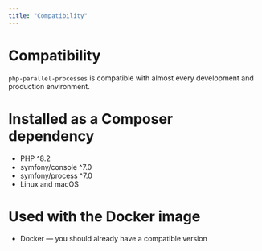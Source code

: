 ```yaml
---
title: "Compatibility"
---
```


# Compatibility

`php-parallel-processes` is compatible with almost every development and production environment.

# Installed as a Composer dependency

- PHP ^8.2
- symfony/console ^7.0
- symfony/process ^7.0
- Linux and macOS

# Used with the Docker image

- Docker — you should already have a compatible version
